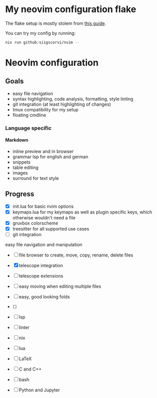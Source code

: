 # My neovim configuration flake
The flake setup is mostly stolem from [this guide](https://primamateria.github.io/blog/neovim-nix/).

You can try my config by running:
```bash
nix run github:siigscorvi/nvim -- 
```

# Neovim configuration
## Goals
- easy file navigation
- syntax highlighting, code analysis, formatting, style linting
- git integration (at least highlighting of changes)
- tmux compatibility for my setup
- floating cmdline

### Language specific
#### Markdown
- inline preview and in browser
- grammar lsp for english and german
- snippets
- table editing
- images
- surround for text style




## Progress
- [x] init.lua for basic nvim options
- [x] keymaps.lua for my keymaps as well as plugin specific keys, which otherwise wouldn't need a file
- [x] gruvbox colorscheme
- [x] treesitter for all supported use cases
- [ ] git integration

easy file navigation and manipulation
- [ ] file browser to create, move, copy, rename, delete files
- [x] telescope integration
- [ ] telescope extensions
- [ ] easy moving when editing multiple files
- [ ] easy, good looking folds
- [ ]

- [ ] lsp
- [ ] linter

- [ ] nix
- [ ] lua
- [ ] LaTeX
- [ ] C and C++
- [ ] bash
- [ ] Python and Jupyter
